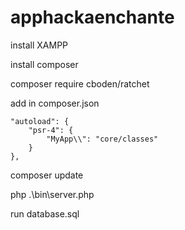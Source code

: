 # apphackaenchante

install XAMPP

install composer

composer require cboden/ratchet

add in composer.json

    "autoload": {
        "psr-4": {
            "MyApp\\": "core/classes"
        }
    },

composer update

php .\bin\server.php

run database.sql